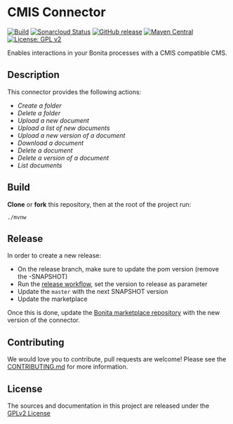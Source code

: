 # CMIS Connector

[![Build](https://github.com/bonitasoft/bonita-connector-cmis/actions/workflows/build.yml/badge.svg)](https://github.com/bonitasoft/bonita-connector-cmis/actions/workflows/build.yml)
[![Sonarcloud Status](https://sonarcloud.io/api/project_badges/measure?project=bonitasoft_bonita-connector-cmis&metric=alert_status)](https://sonarcloud.io/dashboard?id=bonitasoft_bonita-connector-cmis)
[![GitHub release](https://img.shields.io/github/v/release/bonitasoft/bonita-connector-cmis?color=blue&label=Release)](https://github.com/bonitasoft/bonita-connector-cmis/releases)
[![Maven Central](https://img.shields.io/maven-central/v/org.bonitasoft.connectors/bonita-connector-cmis.svg?label=Maven%20Central&color=orange)](https://search.maven.org/search?q=g:%22org.bonitasoft.connectors%22%20AND%20a:%22bonita-connector-cmis%22)
[![License: GPL v2](https://img.shields.io/badge/License-GPL%20v2-yellow.svg)](https://www.gnu.org/licenses/old-licenses/gpl-2.0.en.html)

Enables interactions in your Bonita processes with a CMIS compatible CMS.

## Description

This connector provides the following actions:
* _Create a folder_
* _Delete a folder_
* _Upload a new document_
* _Upload a list of new documents_
* _Upload a new version of a document_
* _Download a document_
* _Delete a document_
* _Delete a version of a document_
* _List documents_

## Build

__Clone__ or __fork__ this repository, then at the root of the project run:

`./mvnw`

## Release

In order to create a new release:
- On the release branch, make sure to update the pom version (remove the -SNAPSHOT)
- Run the [release workflow](https://github.com/bonitasoft/bonita-connector-cmis/actions/workflows/release.yml), set the version to release as parameter
- Update the `master` with the next SNAPSHOT version
- Update the marketplace

Once this is done, update the [Bonita marketplace repository](https://github.com/bonitasoft/bonita-marketplace) with the new version of the connector.

## Contributing

We would love you to contribute, pull requests are welcome! Please see the [CONTRIBUTING.md](CONTRIBUTING.md) for more information.

## License

The sources and documentation in this project are released under the [GPLv2 License](LICENSE)
